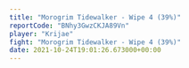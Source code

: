 ```yaml
---
title: "Morogrim Tidewalker - Wipe 4 (39%)"
reportCode: "BNhy3GwzCKJA89Vn"
player: "Krijae"
fight: "Morogrim Tidewalker - Wipe 4 (39%)"
date: 2021-10-24T19:01:26.673000+00:00
---
```

